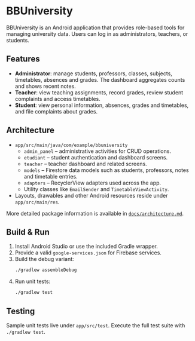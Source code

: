 # BBUniversity

BBUniversity is an Android application that provides role-based tools for managing university data. Users can log in as administrators, teachers, or students.

## Features
- **Administrator**: manage students, professors, classes, subjects, timetables, absences and grades. The dashboard aggregates counts and shows recent notes.
- **Teacher**: view teaching assignments, record grades, review student complaints and access timetables.
- **Student**: view personal information, absences, grades and timetables, and file complaints about grades.

## Architecture
- `app/src/main/java/com/example/bbuniversity`
  - `admin_panel` – administrative activities for CRUD operations.
  - `etudiant` – student authentication and dashboard screens.
  - `teacher` – teacher dashboard and related screens.
  - `models` – Firestore data models such as students, professors, notes and timetable entries.
  - `adapters` – RecyclerView adapters used across the app.
  - Utility classes like `EmailSender` and `TimetableViewActivity`.
- Layouts, drawables and other Android resources reside under `app/src/main/res`.

More detailed package information is available in [`docs/architecture.md`](docs/architecture.md).

## Build & Run
1. Install Android Studio or use the included Gradle wrapper.
2. Provide a valid `google-services.json` for Firebase services.
3. Build the debug variant:
   ```bash
   ./gradlew assembleDebug
   ```
4. Run unit tests:
   ```bash
   ./gradlew test
   ```

## Testing
Sample unit tests live under `app/src/test`. Execute the full test suite with `./gradlew test`.
